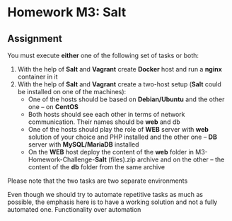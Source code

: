 # Homework M3: **Salt**
## Assignment

You must execute **either** one of the following set of tasks or both:
1. With the help of **Salt** and **Vagrant** create **Docker** host and run a **nginx** container in it
2. With the help of **Salt** and **Vagrant** create a two-host setup (**Salt** could be installed on one of the machines):
    * One of the hosts should be based on **Debian/Ubuntu** and the other one – on **CentOS**
    * Both hosts should see each other in terms of network communication. Their names should be **web** and db
    * One of the hosts should play the role of **WEB** server with **web** solution of your choice and PHP installed and the other one – **DB** server with **MySQL/MariaDB** installed
    * On the **WEB** host deploy the content of the **web** folder in M3-Homework-Challenge-**Salt** (files).zip
archive and on the other – the content of the **db** folder from the same archive

Please note that the two tasks are two separate environments

Even though we should try to automate repetitive tasks as much as possible, the emphasis here is to have a working
solution and not a fully automated one. Functionality over automation 